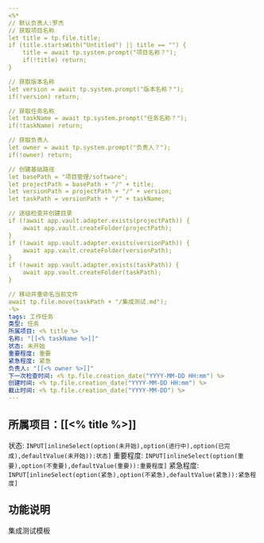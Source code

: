 ```yaml
---
<%*
// 默认负责人:罗杰
// 获取项目名称
let title = tp.file.title;
if (title.startsWith("Untitled") || title == "") {
    title = await tp.system.prompt("项目名称？");
    if(!title) return;
}

// 获取版本名称
let version = await tp.system.prompt("版本名称？");
if(!version) return;

// 获取任务名称
let taskName = await tp.system.prompt("任务名称？");
if(!taskName) return;

// 获取负责人
let owner = await tp.system.prompt("负责人？");
if(!owner) return;

// 创建基础路径
let basePath = "项目管理/software";
let projectPath = basePath + "/" + title;
let versionPath = projectPath + "/" + version;
let taskPath = versionPath + "/" + taskName;

// 逐级检查并创建目录
if (!await app.vault.adapter.exists(projectPath)) {
    await app.vault.createFolder(projectPath);
}
if (!await app.vault.adapter.exists(versionPath)) {
    await app.vault.createFolder(versionPath);
}
if (!await app.vault.adapter.exists(taskPath)) {
    await app.vault.createFolder(taskPath);
}

// 移动并重命名当前文件
await tp.file.move(taskPath + "/集成测试.md");
-%>
tags: 工作任务
类型: 任务
所属项目: <% title %>
名称: "[[<% taskName %>]]"
状态: 未开始
重要程度: 重要
紧急程度: 紧急
负责人: "[[<% owner %>]]"
下一次检查时间: <% tp.file.creation_date("YYYY-MM-DD HH:mm") %>
创建时间: <% tp.file.creation_date("YYYY-MM-DD HH:mm") %>
截止时间: <% tp.file.creation_date("YYYY-MM-DD") %>
---
```

## 所属项目：[[<% title %>]]

状态: `INPUT[inlineSelect(option(未开始),option(进行中),option(已完成),defaultValue(未开始)):状态]` 重要程度: `INPUT[inlineSelect(option(重要),option(不重要),defaultValue(重要)):重要程度]` 紧急程度: `INPUT[inlineSelect(option(紧急),option(不紧急),defaultValue(紧急)):紧急程度]`

## 功能说明


集成测试模板
